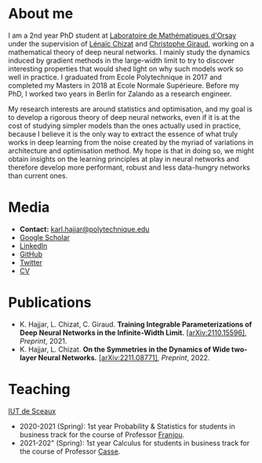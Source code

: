 # About me
I am a 2nd year PhD student at [Laboratoire de Mathématiques d'Orsay](https://www.imo.universite-paris-saclay.fr/fr/) 
under the supervision of [Lénaïc Chizat](https://lchizat.github.io/) and [Christophe Giraud](https://www.imo.universite-paris-saclay.fr/~giraud/), 
working on a mathematical theory of deep neural networks. I mainly study the dynamics induced by gradient methods in the
large-width limit to try to discover interesting properties that would shed light on why such models work so well in practice.
I graduated from Ecole Polytechnique in 2017 and completed my Masters in 2018 at Ecole Normale Supérieure. Before my PhD,
I worked two years in Berlin for Zalando as a research engineer. 

My research interests are around statistics and optimisation, and my goal is to develop a rigorous theory of deep neural 
networks, even if it is at the cost of studying simpler models than the ones actually used in practice, because I believe
it is the only way to extract the essence of what truly works in deep learning from the noise created by the myriad of variations
in architecture and optimisation method. My hope is that in doing so, we might obtain insights on the learning principles
at play in neural networks and therefore develop more performant, robust and less data-hungry networks than current ones.

# Media

- **Contact:** [karl.hajjar@polytechnique.edu](karl.hajjar@polytechnique.edu)
- [Google Scholar](https://scholar.google.com/citations?user=o1pSVrgAAAAJ&hl=fr)
- [LinkedIn](https://www.linkedin.com/in/karl-hajjar-b3607b108/)
- [GitHub](https://github.com/karl-hajjar/)
- [Twitter](https://twitter.com/HajjarKarl)
- [CV](data/CV_Karl_Hajjar_phd_june_2021_pdf.pdf)

# Publications 
- K. Hajjar, L. Chizat, C. Giraud. **Training Integrable Parameterizations of Deep Neural Networks in the Infinite-Width
Limit.** [[arXiv:2110.15596]](https://arxiv.org/abs/2110.15596#), *Preprint*, 2021.
- K. Hajjar, L. Chizat. **On the Symmetries in the Dynamics of Wide two-layer Neural
Networks.** [[arXiv:2211.08771]](https://arxiv.org/abs/2211.08771#), *Preprint*, 2022.

# Teaching

[IUT de Sceaux](https://www.iut-sceaux.universite-paris-saclay.fr/formations/formation-initiale/gestion-des-entreprises-et-des-administrations)

- 2020-2021 (Spring): 1st year Probability & Statistics for students in business track for the course of Professor [Franjou](https://www.linkedin.com/in/denis-franjou-85a6a7b1/?originalSubdomain=fr).
- 2021-202" (Spring): 1st year Calculus for students in business track for the course of Professor [Casse](https://sites.google.com/view/jcasse/enseignement/s2?authuser=0). 


